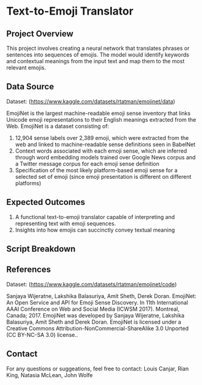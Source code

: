 # Text-to-Emoji Translator

## Project Overview
This project involves creating a neural network that translates phrases or sentences into sequences of emojis. The model would identify keywords and contextual meanings from the input text and map them to the most relevant emojis.

## Data Source
Dataset: (https://www.kaggle.com/datasets/rtatman/emojinet/data)

EmojiNet is the largest machine-readable emoji sense inventory that links Unicode emoji representations to their English meanings extracted from the Web. EmojiNet is a dataset consisting of:

1. 12,904 sense labels over 2,389 emoji, which were extracted from the web and linked to machine-readable sense definitions seen in BabelNet
2. Context words associated with each emoji sense, which are inferred through word embedding models trained over Google News corpus and a Twitter message corpus for each emoji sense definition
3. Specification of the most likely platform-based emoji sense for a selected set of emoji (since emoji presentation is different on different platforms)

## Expected Outcomes
1. A functional text-to-emoji translator capable of interpreting and representing text with emoji sequences.
2. Insights into how emojis can succinctly convey textual meaning

## Script Breakdown



## References
Dataset: (https://www.kaggle.com/datasets/rtatman/emojinet/code)

Sanjaya Wijeratne, Lakshika Balasuriya, Amit Sheth, Derek Doran. EmojiNet: An Open Service and API for Emoji Sense Discovery. In 11th International AAAI Conference on Web and Social Media (ICWSM 2017). Montreal, Canada; 2017.
EmojiNet was developed by Sanjaya Wijeratne, Lakshika Balasuriya, Amit Sheth and Derek Doran. EmojiNet is licensed under a Creative Commons Attribution-NonCommercial-ShareAlike 3.0 Unported (CC BY-NC-SA 3.0) license.. 

## Contact

For any questions or suggeations, feel free to contact:
Louis Canjar, Rian King, Natasia McLean, John Wolfe
